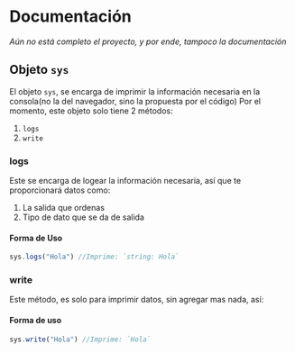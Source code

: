 # Documentación
*Aún no está completo el proyecto, y por ende, tampoco la documentación*
## Objeto `sys`
El objeto `sys`, se encarga de imprimir la información necesaria en la consola(no la del navegador, sino la propuesta por el código)
Por el momento, este objeto solo tiene 2 métodos:
1. `logs`
2. `write`

### logs
Este se encarga de logear la información necesaria, así que te proporcionará datos como: 
1. La salida que ordenas
2. Tipo de dato que se da de salida

#### Forma de Uso
```js
sys.logs("Hola") //Imprime: `string: Hola`
```

### write
Este método, es solo para imprimir datos, sin agregar mas nada, así:

#### Forma de uso
```js
sys.write("Hola") //Imprime: `Hola`
```
